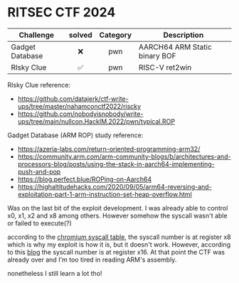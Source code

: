 # RITSEC CTF 2024

| Challenge | solved | Category | Description | 
| --- | :---: | :---: | --- |
| Gadget Database | ❌ | pwn | AARCH64 ARM Static binary BOF |
| RIsky Clue | ✅ | pwn | RISC-V ret2win |

RIsky Clue reference:
- https://github.com/datajerk/ctf-write-ups/tree/master/nahamconctf2022/riscky
- https://github.com/nobodyisnobody/write-ups/tree/main/nullcon.HackIM.2022/pwn/typical.ROP

Gadget Database (ARM ROP) study reference:
- https://azeria-labs.com/return-oriented-programming-arm32/
- https://community.arm.com/arm-community-blogs/b/architectures-and-processors-blog/posts/using-the-stack-in-aarch64-implementing-push-and-pop
- https://blog.perfect.blue/ROPing-on-Aarch64
- https://highaltitudehacks.com/2020/09/05/arm64-reversing-and-exploitation-part-1-arm-instruction-set-heap-overflow.html

Was on the last bit of the exploit development. I was already able to control x0, x1, x2 and x8 among others. However somehow the syscall wasn't able or failed to execute(?)

according to the [chromium syscall table](https://chromium.googlesource.com/chromiumos/docs/+/master/constants/syscalls.md#arm-32_bit_EABI), the syscall number is at register x8 which is why my exploit is how it is, but it doesn't work. However, according to this [blog](https://highaltitudehacks.com/2020/09/05/arm64-reversing-and-exploitation-part-1-arm-instruction-set-heap-overflow.html) the syscall number is at register x16. At that point the CTF was already over and I'm too tired in reading ARM's assembly.

nonetheless I still learn a lot tho!
